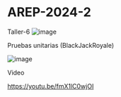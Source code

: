 # AREP-2024-2

Taller-6
![image](https://github.com/user-attachments/assets/d545ff75-39fb-41cc-b88a-e975b38fb17a)

Pruebas unitarias (BlackJackRoyale)

![image](https://github.com/user-attachments/assets/df562eda-8d54-4d48-802f-c48104c6551e)

Video

https://youtu.be/fmX1lC0wjOI
